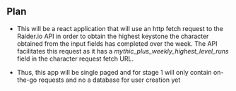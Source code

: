 ##  Plan

* This will be a react application that will use an http fetch request to the Raider.io API in order to obtain the highest keystone the character obtained from the input fields has completed over the week. The API facilitates this request as it has a *mythic_plus_weekly_highest_level_runs* field in the character request fetch URL.

* Thus, this app will be single paged and for stage 1 will only contain on-the-go requests and no a database for user creation yet

